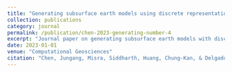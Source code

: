 ```yaml
---
title: "Generating subsurface earth models using discrete representation learning and deep autoregressive network"
collection: publications
category: journal
permalink: /publication/chen-2023-generating-number-4
excerpt: "Journal paper on generating subsurface earth models with discrete representation learning and deep autoregressive networks."
date: 2023-01-01
venue: "Computational Geosciences"
citation: "Chen, Jungang, Misra, Siddharth, Huang, Chung-Kan, & Delgado, Jose F. (2023). Generating subsurface earth models using discrete representation learning and deep autoregressive network. Computational Geosciences, 27, 955–974. Springer Nature."
---
```

